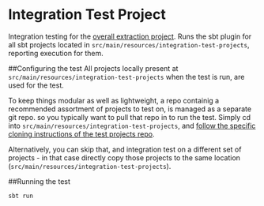 # Integration Test Project

Integration testing for the [overall extraction project](https://github.com/CANVE/extractor). Runs the sbt plugin for all sbt projects located in `src/main/resources/integration-test-projects`, reporting execution for them.

##Configuring the test
All projects locally present at `src/main/resources/integration-test-projects` when the test is run, are used for the test. 
<br>

To keep things modular as well as lightweight, a repo containig a recommended assortment of projects to test on, is managed as a separate git repo. so you typically want to pull that repo in to run the test. Simply cd into `src/main/resources/integration-test-projects`, and [follow the specific cloning instructions of the test projects repo](https://github.com/CANVE/integration-test-projects#cloning). 
<br>

Alternatively, you can skip that, and integration test on a different set of projects - in that case directly copy those projects to the same location (`src/main/resources/integration-test-projects`).

##Running the test

```sbt run```
